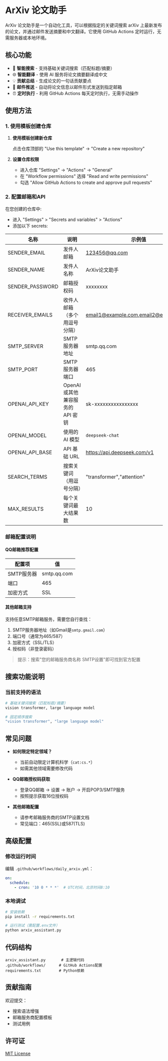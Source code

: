 # ArXiv 论文助手

ArXiv 论文助手是一个自动化工具，可以根据指定的关键词搜索 arXiv 上最新发布的论文，并通过邮件发送摘要和中文翻译。它使用 GitHub Actions 定时运行，无需服务器或本地环境。

## 核心功能

- 📝 **智能搜索** - 支持基础关键词搜索（匹配标题/摘要）
- 🌐 **智能翻译** - 使用 AI 服务将论文摘要翻译成中文
- 💡 **贡献总结** - 生成论文的一句话贡献要点
- 📧 **邮件推送** - 自动将论文信息以邮件形式发送到指定邮箱
- ⏰ **定时执行** - 利用 GitHub Actions 每天定时执行，无需手动操作

## 使用方法

### 1. 使用模板创建仓库

1. **使用模板创建新仓库**
   
   点击仓库顶部的 "Use this template" → "Create a new repository"
   
2. **设置仓库权限**
   - 进入仓库 "Settings" → "Actions" → "General"
   - 在 "Workflow permissions" 选择 "Read and write permissions"
   - 勾选 "Allow GitHub Actions to create and approve pull requests"

### 2. 配置邮箱和API

在您创建的仓库中:
- 进入 "Settings" > "Secrets and variables" > "Actions"
- 添加以下 secrets:

| 名称 | 说明 | 示例值 |
|------|------|--------|
| SENDER_EMAIL | 发件人邮箱 | 123456@qq.com |
| SENDER_NAME | 发件人名称 | ArXiv论文助手 |
| SENDER_PASSWORD | 邮箱授权码 | xxxxxxxx |
| RECEIVER_EMAILS | 收件人邮箱（多个用逗号分隔） | email1@example.com,email2@example.com |
| SMTP_SERVER | SMTP服务器地址 | smtp.qq.com |
| SMTP_PORT | SMTP服务器端口 | 465 |
| OPENAI_API_KEY | OpenAI 或其他兼容服务的 API 密钥 | sk-xxxxxxxxxxxxxxxx |
| OPENAI_MODEL | 使用的 AI 模型 | `deepseek-chat` |
| OPENAI_API_BASE | API 基础 URL | https://api.deepseek.com/v1 |
| SEARCH_TERMS | 搜索关键词（用逗号分隔） | "transformer","attention" |
| MAX_RESULTS | 每个关键词最大结果数 | 10 |

### 邮箱配置说明

#### QQ邮箱推荐配置
| 配置项 | 值 |
|--------|----|
| SMTP服务器 | smtp.qq.com |
| 端口 | 465 |
| 加密方式 | SSL |

#### 其他邮箱支持
支持任意SMTP邮箱服务，需要您自行查找：
1. SMTP服务器地址（如Gmail是`smtp.gmail.com`）
2. 端口号（通常为465/587）
3. 加密方式（SSL/TLS）
4. 授权码（非登录密码）

> 提示：搜索"您的邮箱服务商名称 SMTP设置"即可找到官方配置

## 搜索功能说明

### 当前支持的语法
```bash
# 基础关键词搜索（匹配标题/摘要）
vision transformer, large language model

# 固定顺序搜索
"vision transformer", "large language model"
```

## 常见问题

- **如何限定特定领域？**
   - 当前自动限定计算机科学（`cat:cs.*`）
   - 如需其他领域需要修改代码

- **QQ邮箱授权码获取**
   - 登录QQ邮箱 → 设置 → 账户 → 开启POP3/SMTP服务
   - 按照提示获取16位授权码

- **其他邮箱配置**
   - 请参考邮箱服务商的SMTP设置文档
   - 常见端口：465(SSL)或587(TLS)

## 高级配置

### 修改运行时间
编辑 `.github/workflows/daily_arxiv.yml`：
```yaml
on:
  schedule:
    - cron: '10 0 * * *'  # UTC时间，北京时间8:10
```

### 本地调试
```bash
# 安装依赖
pip install -r requirements.txt

# 运行测试（需配置.env文件）
python arxiv_assistant.py
```

## 代码结构
```text
arxiv_assistant.py       # 主逻辑代码
.github/workflows/      # GitHub Actions配置
requirements.txt        # Python依赖
```

## 贡献指南
欢迎提交：
- 搜索语法增强
- 邮箱服务商配置模板
- 测试用例

## 许可证
[MIT License](LICENSE)
